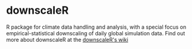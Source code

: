 downscaleR
==========

R package for climate data handling and analysis, with a special focus on empirical-statistical downscaling of daily global simulation data. 
Find out more about downscaleR at the [downscaleR's wiki](https://github.com/SantanderMetGroup/downscaleR/wiki)
